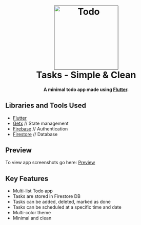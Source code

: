 <h1 align="center">
  <br>
  <a href=""><img src="https://user-images.githubusercontent.com/78314165/150666685-7954de01-26c0-4d20-8d65-a238ff85efb0.png" alt="Todo" width="200"></a>
  <br>
  Tasks - Simple & Clean
  <br>
</h1>

<h4 align="center">A minimal todo app made using <a href="https://flutter.dev" target="_blank">Flutter</a>.</h4>

## Libraries and Tools Used

* [Flutter](https://flutter.dev)
* [Getx](https://pub.dev/packages/get) // State management
* [Firebase](https://firebase.google.com/) // Authentication
* [Firestore](https://firebase.google.com/products/firestore) // Database

## Preview

To view app screenshots go here: [Preview](https://github.com/Rohith-JN/Tasks/tree/main/Preview)

## Key Features

* Multi-list Todo app
* Tasks are stored in Firestore DB
* Tasks can be added, deleted, marked as done
* Tasks can be scheduled at a specific time and date
* Multi-color theme
* Minimal and clean